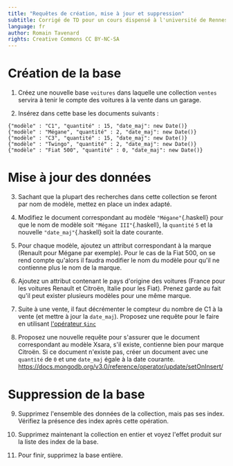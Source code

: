 ```yaml
---
title: "Requêtes de création, mise à jour et suppression"
subtitle: Corrigé de TD pour un cours dispensé à l'université de Rennes 2
language: fr
author: Romain Tavenard
rights: Creative Commons CC BY-NC-SA
---
```


# Création de la base

1. Créez une nouvelle base `voitures` dans laquelle une collection `ventes` servira à tenir le compte des voitures à la vente dans un garage.

2. Insérez dans cette base les documents suivants :
```
{"modèle" : "C1", "quantité" : 15, "date_maj": new Date()}
{"modèle" : "Mégane", "quantité" : 2, "date_maj": new Date()}
{"modèle" : "C3", "quantité" : 15, "date_maj": new Date()}
{"modèle" : "Twingo", "quantité" : 2, "date_maj": new Date()}
{"modèle" : "Fiat 500", "quantité" : 0, "date_maj": new Date()}
```

# Mise à jour des données

3. Sachant que la plupart des recherches dans cette collection se feront par nom de modèle, mettez en place un index adapté.

4. Modifiez le document correspondant au modèle `"Mégane"`{.haskell} pour que le nom de modèle soit `"Mégane III"`{.haskell}, la `quantité` `5` et la nouvelle `"date_maj"`{.haskell} soit la date courante.

5. Pour chaque modèle, ajoutez un attribut correspondant à la marque (Renault pour Mégane par exemple). Pour le cas de la Fiat 500, on se rend compte qu'alors il faudra modifier le nom du modèle pour qu'il ne contienne plus le nom de la marque.

6. Ajoutez un attribut contenant le pays d'origine des voitures (France pour les voitures Renault et Citroën, Italie pour les Fiat). Prenez garde au fait qu'il peut exister plusieurs modèles pour une même marque.

7. Suite à une vente, il faut décrémenter le compteur du nombre de C1 à la vente (et mettre à jour la `date_maj`). Proposez une requête pour le faire en utilisant [l'opérateur `$inc`](https://docs.mongodb.org/v3.0/reference/operator/update/inc/#up._S_inc)

8. Proposez une nouvelle requête pour s'assurer que le document correspondant au modèle Xsara, s'il existe, contienne bien pour marque Citroën. Si ce document n'existe pas, créer un document avec une `quantité` de `0` et une `date_maj` égale à la date courante. <https://docs.mongodb.org/v3.0/reference/operator/update/setOnInsert/>

# Suppression de la base

9. Supprimez l'ensemble des données de la collection, mais pas ses index. Vérifiez la présence des index après cette opération.

10. Supprimez maintenant la collection en entier et voyez l'effet produit sur la liste des index de la base.

11. Pour finir, supprimez la base entière.
